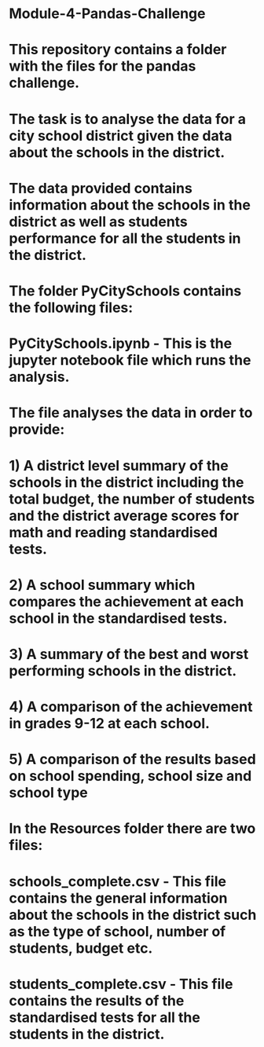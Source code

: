 # Module-4-Pandas-Challenge

# This repository contains a folder with the files for the pandas challenge.
# The task is to analyse the data for a city school district given the data about the schools in the district.
# The data provided contains information about the schools in the district as well as students performance for all the students in the district.

# The folder PyCitySchools contains the following files:

# PyCitySchools.ipynb  - This is the jupyter notebook file which runs the analysis.
#                        The file analyses the data in order to provide:
#                            1) A district level summary of the schools in the district including the total budget, the number of students and the district average scores for math and reading standardised tests.
#                            2) A school summary which compares the achievement at each school in the standardised tests.
#                            3) A summary of the best and worst performing schools in the district.
#                            4) A comparison of the achievement in grades 9-12 at each school.
#                            5) A comparison of the results based on school spending, school size and school type 

# In the Resources folder there are two files:
# 
# schools_complete.csv  -  This file contains the general information about the schools in the district such as the type of school, number of students, budget etc.
# students_complete.csv -  This file contains the results of the standardised tests for all the students in the district.
